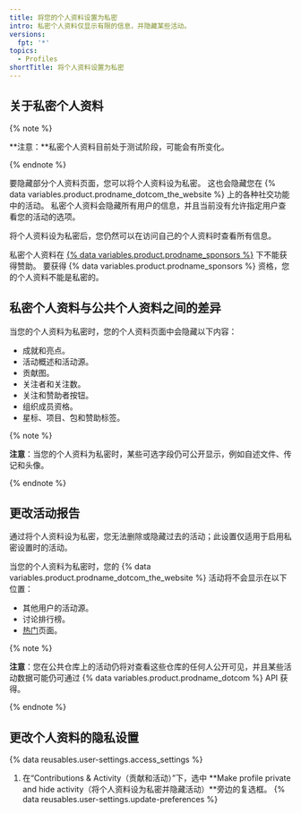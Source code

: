 ```yaml
---
title: 将您的个人资料设置为私密
intro: 私密个人资料仅显示有限的信息，并隐藏某些活动。
versions:
  fpt: '*'
topics:
  - Profiles
shortTitle: 将个人资料设置为私密
---
```


## 关于私密个人资料

{% note %}

**注意：**私密个人资料目前处于测试阶段，可能会有所变化。

{% endnote %}

要隐藏部分个人资料页面，您可以将个人资料设为私密。 这也会隐藏您在 {% data variables.product.prodname_dotcom_the_website %} 上的各种社交功能中的活动。 私密个人资料会隐藏所有用户的信息，并且当前没有允许指定用户查看您的活动的选项。

将个人资料设为私密后，您仍然可以在访问自己的个人资料时查看所有信息。

私密个人资料在 [{% data variables.product.prodname_sponsors %}](/sponsors/getting-started-with-github-sponsors/about-github-sponsors) 下不能获得赞助。 要获得 {% data variables.product.prodname_sponsors %} 资格，您的个人资料不能是私密的。

## 私密个人资料与公共个人资料之间的差异

当您的个人资料为私密时，您的个人资料页面中会隐藏以下内容：

- 成就和亮点。
- 活动概述和活动源。
- 贡献图。
- 关注者和关注数。
- 关注和赞助者按钮。
- 组织成员资格。
- 星标、项目、包和赞助标签。

{% note %}

**注意**：当您的个人资料为私密时，某些可选字段仍可公开显示，例如自述文件、传记和头像。

{% endnote %}

## 更改活动报告

通过将个人资料设为私密，您无法删除或隐藏过去的活动；此设置仅适用于启用私密设置时的活动。

当您的个人资料为私密时，您的 {% data variables.product.prodname_dotcom_the_website %} 活动将不会显示在以下位置：

- 其他用户的活动源。
- 讨论排行榜。
- [热门](https://github.com/trending)页面。

{% note %}

**注意**：您在公共仓库上的活动仍将对查看这些仓库的任何人公开可见，并且某些活动数据可能仍可通过 {% data variables.product.prodname_dotcom %} API 获得。

{% endnote %}

## 更改个人资料的隐私设置

{% data reusables.user-settings.access_settings %}
1. 在“Contributions & Activity（贡献和活动）”下，选中 **Make profile private and hide activity（将个人资料设为私密并隐藏活动）**旁边的复选框。
{% data reusables.user-settings.update-preferences %}
